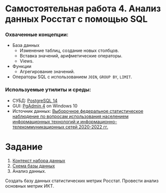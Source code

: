 # Самостоятельная работа 4. Анализ данных Росстат с помощью SQL

### Охваченные концепции:
- База данных
	- Изменение таблиц, создание новых столбцов.
	- Вставка значений, арифметические операторы.
 	- Views.	
- Функции
	- Агрегирование значений.
- Операторы SQL с использованием `JOIN`, `GROUP BY`, `LIMIT`.

### Используемые утилиты и среды:
- СУБД: [PostgreSQL 14](https://www.postgresql.org/)
- GUI: [PgAdmin 4](https://www.pgadmin.org/) on Windows 10
- Источник данных: [Выборочное федеральное статистическое наблюдение по вопросам использования населением информационных технологий и информационно-телекоммуникационных сетей 2020-2022 гг.](https://rosstat.gov.ru/free_doc/new_site/business/it/ikt22/index.html)


# Задание
1) [Контекст набора данных]()
2) [Схема базы данных]()
3) Анализ данных.

Создать базу данных статистических метрик Росстат.
Провести анализ основных метрик ИКТ.
